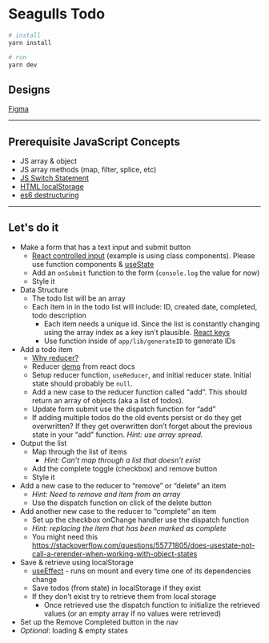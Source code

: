 # Seagulls Todo

```bash
# install
yarn install

# run
yarn dev
```

## Designs
[Figma](https://www.figma.com/file/ReYqwBq3jdXXfTc5kkMI5O/React-Todo?node-id=0%3A1)

---

## Prerequisite JavaScript Concepts
- JS array & object
- JS array methods (map, filter, splice, etc)
- [JS Switch Statement](https://developer.mozilla.org/en-US/docs/Web/JavaScript/Reference/Statements/switch)
- [HTML localStorage](https://developer.mozilla.org/en-US/docs/Web/API/Window/localStorage)
- [es6 destructuring](https://developer.mozilla.org/en-US/docs/Web/JavaScript/Reference/Operators/Destructuring_assignment)

---

## Let&apos;s do it
* Make a form that has a text input and submit button
  * [React controlled input](https://reactjs.org/docs/forms.html#controlled-components) (example is using class components). Please use function components & [useState](https://reactjs.org/docs/hooks-state.html)
  * Add an `onSubmit` function to the form (`console.log` the value for now)
  * Style it
* Data Structure
  * The todo list will be an array
  * Each item in in the todo list will include: ID, created date, completed, todo description
    * Each item needs a unique id. Since the list is constantly changing using the array index as a key isn’t plausible. [React keys](https://reactjs.org/docs/lists-and-keys.html#keys)
    * Use function inside of `app/lib/generateID` to generate IDs
* Add a todo item
  * [Why reducer?](https://reactjs.org/docs/hooks-reference.html#usereducer)
  * Reducer [demo](https://codesandbox.io/s/react-reducer-demo-2slbx) from react docs
  * Setup reducer function, `useReducer`, and initial reducer state. Initial state should probably be `null`.
  * Add a new case to the reducer function called “add”. This should return an array of objects (aka a list of todos).
  * Update form submit use the dispatch function for “add”
  * If adding multiple todos do the old events persist or do they get overwritten? If they get overwritten don’t forget about the previous state in your “add” function. *Hint: use array spread.*
* Output the list
  * Map through the list of items
    * *Hint: Can’t map through a list that doesn’t exist*
  * Add the complete toggle (checkbox) and remove button
  * Style it
* Add a new case to the reducer to “remove” or “delete” an item
  * *Hint: Need to remove and item from an array*
  * Use the dispatch function on click of the delete button
* Add another new case to the reducer to “complete” an item
  * Set up the checkbox onChange handler use the dispatch function
  * *Hint: replacing the item that has been marked as complete*
  * You might need this https://stackoverflow.com/questions/55771805/does-usestate-not-call-a-rerender-when-working-with-object-states
* Save & retrieve using localStorage
  * [useEffect](https://stackoverflow.com/questions/55771805/does-usestate-not-call-a-rerender-when-working-with-object-states) - runs on mount and every time one of its dependencies change
  * Save todos (from state) in localStorage if they exist
  * If they don’t exist try to retrieve them from local storage
    * Once retrieved use the dispatch function to initialize the retrieved values (or an empty array if no values were retrieved)
* Set up the Remove Completed button in the nav
* *Optional*: loading & empty states
